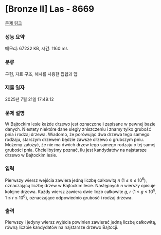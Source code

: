 # [Bronze II] Las - 8669 

[문제 링크](https://www.acmicpc.net/problem/8669) 

### 성능 요약

메모리: 67232 KB, 시간: 1160 ms

### 분류

구현, 자료 구조, 해시를 사용한 집합과 맵

### 제출 일자

2025년 7월 21일 17:49:12

### 문제 설명

<p>W Bajtockim lesie każde drzewo jest oznaczone i zapisane w pewnej bazie danych. Niestety niektóre dane uległy zniszczeniu i znamy tylko grubość pnia i rodzaj drzewa. Wiadomo, że porówując dwa drzewa tego samego rodzaju, starszym drzewem będzie zawsze drzewo o grubszym pniu. Możemy założyć, że nie ma dwóch drzew tego samego rodzaju o tej samej grubości pnia. Chcielibyśmy poznać, ilu jest kandydatów na najstarsze drzewo w Bajtockim lesie.</p>

### 입력 

 <p>Pierwszy wiersz wejścia zawiera jedną liczbę całkowitą <em>n</em> (1 ≤ <em>n</em> ≤ 10<sup>6</sup>), oznaczającą liczbę drzew w Bajtockim lesie. Następnych <em>n</em> wierszy opisuje kolejne drzewa. Każdy wiersz zawiera dwie liczb całkowite <em>g</em>, <em>r</em> (1 ≤ <em>g</em> ≤ 10<sup>9</sup>, 1 ≤ <em>r</em> ≤ 10<sup>6</sup>), oznaczające odpowiednio grubość i rodzaj drzewa.</p>

### 출력 

 <p>Pierwszy i jedyny wiersz wyjścia powinien zawierać jedną liczbę całkowitą, równą liczbie kandydatów na najstarsze drzewo Bajtocji.</p>

